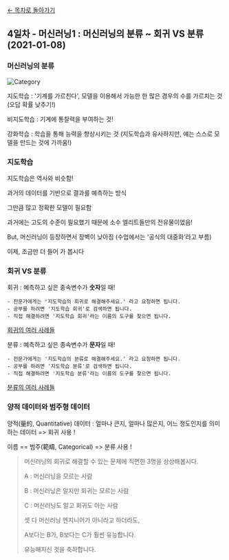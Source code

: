 [← 목차로 돌아가기](./README.md)

## 4일차 - 머신러닝1 : 머신러닝의 분류 ~ 회귀 VS 분류 (2021-01-08)

### 머신러닝의 분류

![Category](https://s3-ap-northeast-2.amazonaws.com/opentutorials-user-file/module/4916/12287.jpeg)

지도학습 : '기계를 가르친다', 모델을 이용해서 가능한 한 많은 경우의 수를 가르치는 것 (오답 확률 낮추기!)

비지도학습 : 기계에 통찰력을 부여하는 것!

강화학습 : 학습을 통해 능력을 향상시키는 것 (지도학습과 유사하지만, 얘는 스스로 모델을 만드는 것에 가까움!)

### 지도학습

지도학습은 역사와 비슷함!

과거의 데이터를 기반으로 결과를 예측하는 방식

그만큼 많고 정확한 모델이 필요함

과거에는 고도의 수준이 필요했기 때문에 소수 엘리트들만의 전유물이었음!

But, 머신러닝이 등장하면서 장벽이 낮아짐 (수업에서는 '공식의 대중화'라고 부름)

이제, 조금만 더 들어 가 봅시다

### 회귀 VS 분류

회귀 : 예측하고 싶은 종속변수가 **숫자**일 때!

```
- 전문가에게는 '지도학습의 회귀로 해결해주세요.' 라고 요청하면 됩니다.
- 공부를 하려면 '지도학습 회귀'로 검색하면 됩니다.
- 직접 해결하려면 '지도학습 회귀'라는 이름의 도구를 찾으면 됩니다.
```

[회귀의 여러 사례들](https://bit.ly/ml1-regression-list)

분류 : 예측하고 싶은 종속변수가 **문자**일 때!

```
- 전문가에게는 '지도학습의 분류로 해결해주세요.' 라고 요청하면 됩니다.
- 공부를 하려면 '지도학습 분류'로 검색하면 됩니다.
- 직접 해결하려면 '지도학습 분류'라는 이름의 도구를 찾으면 됩니다.
```

[분류의 여러 사례들](https://bit.ly/ml1-class-list)

### 양적 데이터와 범주형 데이터

양적(量的, Quantitative) 데이터 : 얼마나 큰지, 얼마나 많은지, 어느 정도인지를 의미하는 데이터 => 회귀 사용 !

이름 == 범주(範疇, Categorical) => 분류 사용 !

> 머신러닝의 회귀로 해결할 수 있는 문제에 직면한 3명을 상상해봅시다.
> 
> A : 머신러닝을 모르는 사람
> 
> B : 머신러닝은 알지만 회귀는 모르는 사람
> 
> C : 머신러닝도 알고 회귀도 아는 사람
> 
> 셋 다 머신러닝 엔지니어가 아니라고 하더라도,
> 
> A보다는 B가, B보다는 C가 훨씬 유능합니다.
> 
> 유능해지신 것을 축하합니다.
